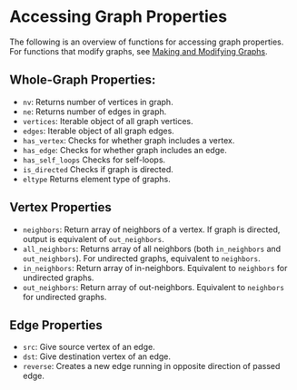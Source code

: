 # Accessing Graph Properties
The following is an overview of functions for accessing graph properties. For functions that modify graphs, see [Making and Modifying Graphs](@ref). 

## Whole-Graph Properties:

- `nv`: Returns number of vertices in graph.
- `ne`: Returns number of edges in graph.
- `vertices`: Iterable object of all graph vertices.
- `edges`: Iterable object of all graph edges.
- `has_vertex`: Checks for whether graph includes a vertex.
- `has_edge`: Checks for whether graph includes an edge.
- `has_self_loops` Checks for self-loops.
- `is_directed` Checks if graph is directed.
- `eltype` Returns element type of graphs.

## Vertex Properties

- `neighbors`: Return array of neighbors of a vertex. If graph is directed, output is equivalent of `out_neighbors`.
- `all_neighbors`:  Returns array of all neighbors (both `in_neighbors` and `out_neighbors`). For undirected graphs, equivalent to `neighbors`.
- `in_neighbors`: Return array of in-neighbors. Equivalent to `neighbors` for undirected graphs.
- `out_neighbors`: Return array of out-neighbors. Equivalent to `neighbors` for undirected graphs.

## Edge Properties

- `src`: Give source vertex of an edge.
- `dst`: Give destination vertex of an edge.
- `reverse`: Creates a new edge running in opposite direction of passed edge.
